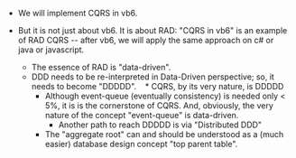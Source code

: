 

- We will implement CQRS in vb6. 
- But it is not just about vb6. It is about RAD: "CQRS in vb6" is an example of RAD CQRS -- after vb6, we will apply the same approach on c# or java or javascript.

    * The essence of RAD is "data-driven". 
    * DDD needs to be re-interpreted in Data-Driven perspective; so, it needs to become "DDDDD". 
    * CQRS, by its very nature, is DDDDD
        - Although event-queue (eventually consistency) is needed only < 5%, it is is the cornerstone of CQRS. And, obviously, the very nature of the concept "event-queue" is data-driven.
            * Another path to reach DDDDD is via "Distributed DDD"    
        - The "aggregate root" can and should be understood as a (much easier) database design concept "top parent table". 


